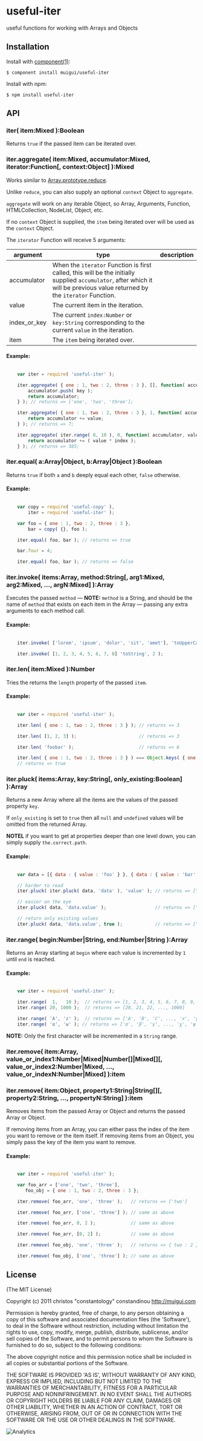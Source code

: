# useful-iter

  useful functions for working with Arrays and Objects

## Installation

  Install with [component(1)](http://component.io):

    $ component install muigui/useful-iter

  Install with npm:

    $ npm install useful-iter

## API

### iter( item:Mixed ):Boolean
Returns `true` if the passed item can be iterated over.

### iter.aggregate( item:Mixed, accumulator:Mixed, iterator:Function[, context:Object] ):Mixed
Works similar to [Array.prototype.reduce](https://developer.mozilla.org/en/JavaScript/Reference/Global_Objects/Array/reduce).

Unlike `reduce`, you can also supply an optional `context` Object to `aggregate`.

`aggregate` will work on any iterable Object, so Array, Arguments, Function, HTMLCollection, NodeList, Object, etc.

If no `context` Object is supplied, the `item` being iterated over will be used as the `context` Object.

The `iterator` Function will receive 5 arguments:

<table border="0" cellpadding="0" cellspacing="0" width="100%"><thead>
	<tr><th>argument</th><th>type</th><th>description</th></tr>
</thead><tbody>
	<tr><td>accumulator</td><td>When the <code>iterator</code> Function is first called, this will be the initially supplied <code>accumulator</code>, after which it will be previous value returned by the <code>iterator</code> Function.</td></tr>
	<tr><td>value</td><td>The current item in the iteration.</td></tr>
	<tr><td>index_or_key</td><td>The current <code>index:Number</code> or <code>key:String</code> corresponding to the current <code>value</code> in the iteration.</td></tr>
	<tr><td>item</td><td>The <code>item</code> being iterated over.</td></tr>
</tbody></table>

#### Example:

```javascript

	var iter = require( 'useful-iter' );

    iter.aggregate( { one : 1, two : 2, three : 3 }, [], function( accumulator, value, key ) {
    	accumulator.push( key );
    	return accumulator;
    } ); // returns => ['one', 'two', 'three'];

    iter.aggregate( { one : 1, two : 2, three : 3 }, 1, function( accumulator, value, key ) {
    	return accumulator += value;
    } ); // returns => 7;

    iter.aggregate( iter.range( 0, 10 ), 0, function( accumulator, value, index ) {
    	return accumulator += ( value * index );
    } ); // returns => 385;

```

### iter.equal( a:Array|Object, b:Array|Object ):Boolean
Returns `true` if both `a` and `b` deeply equal each other, `false` otherwise.

#### Example:

```javascript

	var copy = require( 'useful-copy' ),
		iter = require( 'useful-iter' );

    var foo = { one : 1, two : 2, three : 3 },
        bar = copy( {}, foo );

    iter.equal( foo, bar ); // returns => true

    bar.four = 4;

    iter.equal( foo, bar ); // returns => false

```

### iter.invoke( items:Array, method:String[, arg1:Mixed, arg2:Mixed, ..., argN:Mixed] ):Array
Executes the passed `method` — **NOTE:** `method` is a String, and should be the name of `method` that exists on each item in the Array — passing any extra arguments to each method call.

#### Example:

```javascript

    iter.invoke( ['lorem', 'ipsum', 'dolor', 'sit', 'amet'], 'toUpperCase' ); // returns => ["LOREM", "IPSUM", "DOLOR", "SIT", "AMET"]

    iter.invoke( [1, 2, 3, 4, 5, 6, 7, 8] 'toString', 2 );                    // returns => ['1', '10', '11', '100', '101', '110', '111', '1000']

```

### iter.len( item:Mixed ):Number
Tries the returns the `length` property of the passed `item`.

#### Example:

```javascript

	var iter = require( 'useful-iter' );

    iter.len( { one : 1, two : 2, three : 3 } ); // returns => 3

    iter.len( [1, 2, 3] );                       // returns => 3

    iter.len( 'foobar' );                        // returns => 6

    iter.len( { one : 1, two : 2, three : 3 } ) === Object.keys( { one : 1, two : 2, three : 3 } ).length
    // returns => true

```

### iter.pluck( items:Array, key:String[, only_existing:Boolean] ):Array
Returns a new Array where all the items are the values of the passed property `key`.

If `only_existing` is set to `true` then all `null` and `undefined` values will be omitted from the returned Array.

**NOTEL** if you want to get at properties deeper than one level down, you can simply supply `the.correct.path`.

#### Example:

```javascript

    var data = [{ data : { value : 'foo' } }, { data : { value : 'bar' } }, {}, { value : 'blim' }, { data : { value : 'blam' } }];

    // harder to read
    iter.pluck( iter.pluck( data, 'data' ), 'value' ); // returns => ["foo", "bar", undefined, undefined, "blam"]

    // easier on the eye
    iter.pluck( data, 'data.value' );                  // returns => ["foo", "bar", undefined, undefined, "blam"]

    // return only existing values
    iter.pluck( data, 'data.value', true );            // returns => ["foo", "bar", "blam"]

```

### iter.range( begin:Number|String, end:Number|String ):Array
Returns an Array starting at `begin` where each value is incremented by `1` until `end` is reached.

#### Example:

```javascript

	var iter = require( 'useful-iter' );

    iter.range(  1,   10 );  // returns => [1, 2, 3, 4, 5, 6, 7, 8, 9, 10]
    iter.range( 20, 1000 );  // returns => [20, 21, 22, ..., 1000]

    iter.range( 'A', 'z' );  // returns => ['A', 'B', 'C', ..., 'x', 'y', 'z']
    iter.range( 'α', 'ω' ); // returns => ['α', 'β', 'γ', ..., 'χ', 'ψ', 'ω']

```

**NOTE:** Only the first character will be incremented in a `String` range.

### iter.remove( item:Array, value_or_index1:Number|Mixed|Number[]|Mixed[][, value_or_index2:Number|Mixed, ..., value_or_indexN:Number|Mixed] ):item
### iter.remove( item:Object, property1:String|String[][, property2:String, ..., propertyN:String] ):item
Removes items from the passed Array or Object and returns the passed Array or Object.

If removing items from an Array, you can either pass the index of the item you want to remove or the item itself.
If removing items from an Object, you simply pass the key of the item you want to remove.

#### Example:

```javascript

	var iter = require( 'useful-iter' );

    var foo_arr = ['one', 'two', 'three'],
       foo_obj = { one : 1, two : 2, three : 3 };

    iter.remove( foo_arr, 'one', 'three' );   // returns => ['two']

    iter.remove( foo_arr, ['one', 'three'] ); // same as above

    iter.remove( foo_arr, 0, 2 );             // same as above

    iter.remove( foo_arr, [0, 2] );           // same as above

    iter.remove( foo_obj, 'one', 'three' );   // returns => { two : 2 }

    iter.remove( foo_obj, ['one', 'three'] ); // same as above

```

## License

(The MIT License)

Copyright (c) 2011 christos "constantology" constandinou http://muigui.com

Permission is hereby granted, free of charge, to any person obtaining a copy of this software and associated documentation files (the 'Software'), to deal in the Software without restriction, including without limitation the rights to use, copy, modify, merge, publish, distribute, sublicense, and/or sell copies of the Software, and to permit persons to whom the Software is furnished to do so, subject to the following conditions:

The above copyright notice and this permission notice shall be included in all copies or substantial portions of the Software.

THE SOFTWARE IS PROVIDED 'AS IS', WITHOUT WARRANTY OF ANY KIND, EXPRESS OR IMPLIED, INCLUDING BUT NOT LIMITED TO THE WARRANTIES OF MERCHANTABILITY, FITNESS FOR A PARTICULAR PURPOSE AND NONINFRINGEMENT. IN NO EVENT SHALL THE AUTHORS OR COPYRIGHT HOLDERS BE LIABLE FOR ANY CLAIM, DAMAGES OR OTHER LIABILITY, WHETHER IN AN ACTION OF CONTRACT, TORT OR OTHERWISE, ARISING FROM, OUT OF OR IN CONNECTION WITH THE SOFTWARE OR THE USE OR OTHER DEALINGS IN THE SOFTWARE.

![Analytics](https://ga-beacon.appspot.com/UA-15072756-2/muigui/useful-iter/readme)
